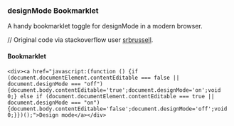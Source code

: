 ### designMode Bookmarklet
A handy bookmarklet toggle for designMode in a modern browser.

// Original code via stackoverflow user [srbrussell](https://stackoverflow.com/questions/4883190/combining-designmode-on-off-bookmarklets-into-one-toggling-bookmarklet).

#### Bookmarklet

```<div><a href="javascript:(function () {if (document.documentElement.contentEditable === false || document.designMode === "off") {document.body.contentEditable='true';document.designMode='o‌​n';void 0;} else if (document.documentElement.contentEditable === true || document.designMode === "on") {document.body.contentEditable='false';document.designMode='‌​off';void 0;}})();">Design mode</a></div>```
